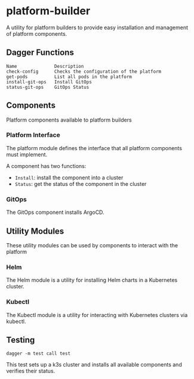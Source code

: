 # platform-builder

A utility for platform builders to provide easy installation and management of platform components.

## Dagger Functions

```
Name              Description
check-config      Checks the configuration of the platform
get-pods          List all pods in the platform
install-git-ops   Install GitOps
status-git-ops    GitOps Status
```

## Components

Platform components available to platform builders

### Platform Interface

The platform module defines the interface that all platform components must implement.

A component has two functions:

- `Install`: install the component into a cluster
- `Status`: get the status of the component in the cluster

### GitOps

The GitOps component installs ArgoCD.

## Utility Modules

These utility modules can be used by components to interact with the platform
### Helm

The Helm module is a utility for installing Helm charts in a Kubernetes cluster.

### Kubectl

The Kubectl module is a utility for interacting with Kubernetes clusters via kubectl.

## Testing

```
dagger -m test call test
```

This test sets up a k3s cluster and installs all available components and verifies their status.
